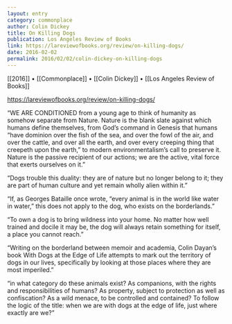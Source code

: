 ```yaml
---
layout: entry
category: commonplace
author: Colin Dickey
title: On Killing Dogs
publication: Los Angeles Review of Books
link: https://lareviewofbooks.org/review/on-killing-dogs/
date: 2016-02-02
permalink: 2016/02/02/colin-dickey-on-killing-dogs
---
```


[[2016]] • [[Commonplace]] • [[Colin Dickey]] • [[Los Angeles Review of Books]]

https://lareviewofbooks.org/review/on-killing-dogs/

“WE ARE CONDITIONED from a young age to think of humanity as somehow separate from Nature. Nature is the blank slate against which humans define themselves, from God’s command in Genesis that humans “have dominion over the fish of the sea, and over the fowl of the air, and over the cattle, and over all the earth, and over every creeping thing that creepeth upon the earth,” to modern environmentalism’s call to preserve it. Nature is the passive recipient of our actions; we are the active, vital force that exerts ourselves on it.”

“Dogs trouble this duality: they are of nature but no longer belong to it; they are part of human culture and yet remain wholly alien within it.”

“If, as Georges Bataille once wrote, “every animal is in the world like water in water,” this does not apply to the dog, who exists on the borderlands.”

“To own a dog is to bring wildness into your home. No matter how well trained and docile it may be, the dog will always retain something for itself, a place you cannot reach.”

“Writing on the borderland between memoir and academia, Colin Dayan’s book With Dogs at the Edge of Life attempts to mark out the territory of dogs in our lives, specifically by looking at those places where they are most imperiled.”

“in what category do these animals exist? As companions, with the rights and responsibilities of humans? As property, subject to protection as well as confiscation? As a wild menace, to be controlled and contained? To follow the logic of the title: when we are with dogs at the edge of life, just where exactly are we?”
